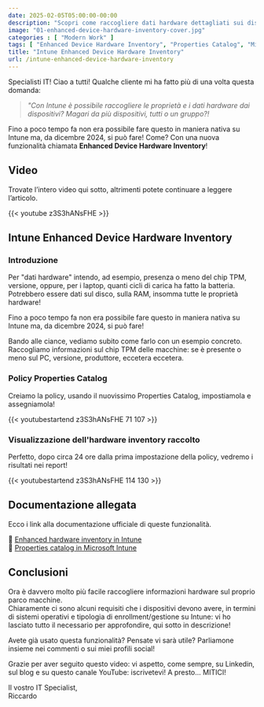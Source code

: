 ```yaml
---
date: 2025-02-05T05:00:00-00:00
description: "Scopri come raccogliere dati hardware dettagliati sui dispositivi con Intune e la nuova funzionalità Enhanced Device Hardware Inventory. Ottieni report in 24 ore!"
image: "01-enhanced-device-hardware-inventory-cover.jpg"
categories : [ "Modern Work" ]
tags: [ "Enhanced Device Hardware Inventory", "Properties Catalog", "Microsoft Intune", "Intune", "Video", "Guida" ]
title: "Intune Enhanced Device Hardware Inventory"
url: /intune-enhanced-device-hardware-inventory
---
```

Specialisti IT! Ciao a tutti! Qualche cliente mi ha fatto più di una volta questa domanda:

> *"Con Intune è possibile raccogliere le proprietà e i dati hardware dai dispositivi? Magari da più dispositivi, tutti o un gruppo?!*

Fino a poco tempo fa non era possibile fare questo in maniera nativa su Intune ma, da dicembre 2024, si può fare! Come? Con una nuova funzionalità chiamata **Enhanced Device Hardware Inventory**!

## Video
Trovate l’intero video qui sotto, altrimenti potete continuare a leggere l’articolo.

{{< youtube z3S3hANsFHE >}}

## Intune Enhanced Device Hardware Inventory

### Introduzione
Per "dati hardware" intendo, ad esempio, presenza o meno del chip TPM, versione, oppure, per i laptop, quanti cicli di carica ha fatto la batteria. Potrebbero essere dati sul disco, sulla RAM, insomma tutte le proprietà hardware!

Fino a poco tempo fa non era possibile fare questo in maniera nativa su Intune ma, da dicembre 2024, si può fare!

Bando alle ciance, vediamo subito come farlo con un esempio concreto. 
Raccogliamo informazioni sul chip TPM delle macchine: se è presente o meno sul PC, versione, produttore, eccetera eccetera.

### Policy Properties Catalog
Creiamo la policy, usando il nuovissimo Properties Catalog, impostiamola e assegniamola!

{{< youtubestartend z3S3hANsFHE 71 107 >}}

### Visualizzazione dell'hardware inventory raccolto
Perfetto, dopo circa 24 ore dalla prima impostazione della policy, vedremo i risultati nei report!

{{< youtubestartend z3S3hANsFHE 114 130 >}}

## Documentazione allegata
Ecco i link alla documentazione ufficiale di queste funzionalità.

📃 [Enhanced hardware inventory in Intune](https://techcommunity.microsoft.com/blog/microsoftintuneblog/enhanced-hardware-inventory-in-intune-coming-in-december/4303744)  
📃 [Properties catalog in Microsoft Intune](https://learn.microsoft.com/en-us/mem/intune/configuration/properties-catalog)

## Conclusioni
Ora è davvero molto più facile raccogliere informazioni hardware sul proprio parco macchine.  
Chiaramente ci sono alcuni requisiti che i dispositivi devono avere, in termini di sistemi operativi e tipologia di enrollment/gestione su Intune: vi ho lasciato tutto il necessario per approfondire, qui sotto in descrizione!

Avete già usato questa funzionalità? Pensate vi sarà utile? Parliamone insieme nei commenti o sui miei profili social!

Grazie per aver seguito questo video: vi aspetto, come sempre, su Linkedin, sul blog e su questo canale YouTube: iscrivetevi!
A presto... MITICI!

Il vostro IT Specialist,  
Riccardo
